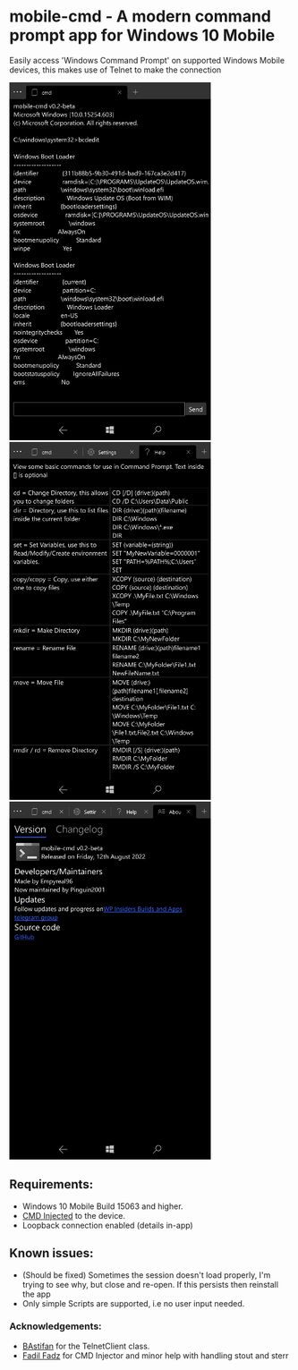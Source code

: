 # mobile-cmd - A modern command prompt app for Windows 10 Mobile

Easily access 'Windows Command Prompt' on supported Windows Mobile devices, this makes use of Telnet to make the connection

![](screenshots/1.png) ![](screenshots/2.png) ![](screenshots/3.png)

## Requirements:
- Windows 10 Mobile Build 15063 and higher.
- [CMD Injected](https://github.com/fadilfadz01/CMD.Injector) to the device.
- Loopback connection enabled (details in-app)

## Known issues:
- (Should be fixed) Sometimes the session doesn't load properly, I'm trying to see why, but close and re-open. If this persists then reinstall the app
- Only simple Scripts are supported, i.e no user input needed.

### Acknowledgements:
- [BAstifan](https://github.com/basharast) for the TelnetClient class.
- [Fadil Fadz](https://github.com/fadilfadz01) for CMD Injector and minor help with handling stout and sterr
